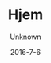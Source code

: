 ---
title: Hjem
sections:
    -
        backgroundImage: 03be653819aa1d26ff6a2c604500b1cee4276258
        template: fullHeightBanner
        button:
            target: _self
            text: null
            href: '/about-us/#become-a-volunteer'
        text: '# Velkommen til Café Sweet Surrender. Børnevenlig og non-profit café på Vesterbro med mange aktiviteter for børnefamilien.'
showInNav: false
description: null
meta:
    id: 4d6d066a0c19f42f2eb9dbff20c41bf0af72b625
    parentId: ""
    language: da
date: '2016-7-6'
author: Unknown
permalink: /da/hjem/
layout: sectionPage
---